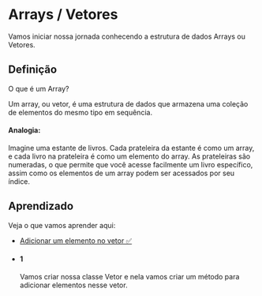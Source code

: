 
# Arrays / Vetores

Vamos iniciar nossa jornada conhecendo a estrutura de dados Arrays ou Vetores.

## Definição

O que é um Array?

Um array, ou vetor, é uma estrutura de dados que armazena uma coleção de elementos do mesmo tipo em sequência. 

#### Analogia:

Imagine uma estante de livros. Cada prateleira da estante é como um array, e cada livro na prateleira é como um elemento do array. As prateleiras são numeradas, o que permite que você acesse facilmente um livro específico, assim como os elementos de um array podem ser acessados por seu índice.

## Aprendizado

Veja o que vamos aprender aqui:
 - [Adicionar um elemento no vetor ✅](#1)

- #### 1
     Vamos criar nossa classe Vetor e nela vamos criar um método para adicionar elementos nesse vetor.
